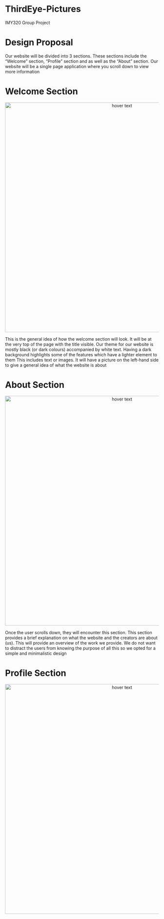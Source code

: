 # ThirdEye-Pictures
IMY320 Group Project
# Design Proposal

Our website will be divided into 3 sections. These sections include the “Welcome” section, “Profile”
section and as well as the “About” section. Our website will be a single page application where you scroll
down to view more information

# Welcome Section

<p align="center">
  <img src="https://user-images.githubusercontent.com/62009623/91618734-79b74000-e98b-11ea-8420-8a99d9e7f887.PNG" width="750" title="hover text">
</p>

This is the general idea of how the welcome section will look. It will be at the very top of the page with
the title visible. Our theme for our website is mostly black (or dark colours) accompanied by white text.
Having a dark background highlights some of the features which have a lighter element to them This
includes text or images. It will have a picture on the left-hand side to give a general idea of what the
website is about

# About Section

<p align="center">
  <img src="https://user-images.githubusercontent.com/62009623/91618899-f6e2b500-e98b-11ea-88d1-df4920ebab4d.PNG" width="750" title="hover text">
</p>

Once the user scrolls down, they will encounter this section. This section provides a brief explanation on
what the website and the creators are about (us). This will provide an overview of the work we provide.
We do not want to distract the users from knowing the purpose of all this so we opted for a simple and
minimalistic design

# Profile Section

<p align="center">
  <img src="https://user-images.githubusercontent.com/62009623/91619199-bafc1f80-e98c-11ea-8358-9db2c3c26831.PNG" width="750" title="hover text">
</p>
